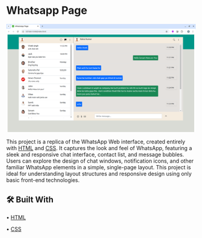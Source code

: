 # Whatsapp Page

![alt text](Screenshot1.png)

This project is a replica of the WhatsApp Web interface, created entirely with [HTML](https://developer.mozilla.org/en-US/docs/Web/HTML) and [CSS](https://developer.mozilla.org/en-US/docs/Web/CSS). It captures the look and feel of WhatsApp, featuring a sleek and responsive chat interface, contact list, and message bubbles. Users can explore the design of chat windows, notification icons, and other familiar WhatsApp elements in a simple, single-page layout. This project is ideal for understanding layout structures and responsive design using only basic front-end technologies.


## 🛠 Built With
• [HTML](https://developer.mozilla.org/en-US/docs/Web/HTML)

• [CSS](https://developer.mozilla.org/en-US/docs/Web/CSS)